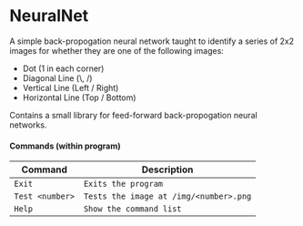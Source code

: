 # NeuralNet

A simple back-propogation neural network taught to identify a series of 2x2 images for whether they are one of the following images:

- Dot (1 in each corner)
- Diagonal Line (\\, /)
- Vertical Line (Left / Right)
- Horizontal Line (Top / Bottom)

Contains a small library for feed-forward back-propogation neural networks.

#### Commands (within program)

| Command         | Description                            |
|-----------------|----------------------------------------|
| `Exit`          | `Exits the program`                    |
| `Test <number>` | `Tests the image at /img/<number>.png` |
| `Help`          | `Show the command list `               |

